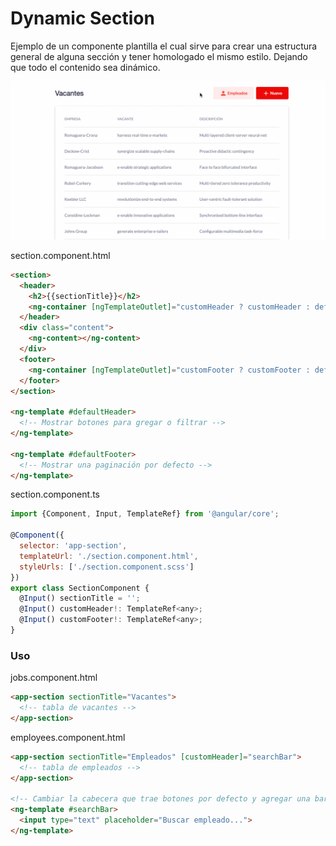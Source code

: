 # Dynamic Section

Ejemplo de un componente plantilla el cual sirve para crear una estructura general de alguna sección y tener homologado el mismo estilo. Dejando que todo el contenido sea dinámico.

<div>
  <img src="../.static/section.gif" alt="Section component">
</div>

section.component.html
```html
<section>
  <header>
    <h2>{{sectionTitle}}</h2>
    <ng-container [ngTemplateOutlet]="customHeader ? customHeader : defaultHeader"></ng-container>
  </header>
  <div class="content">
    <ng-content></ng-content>
  </div>
  <footer>
    <ng-container [ngTemplateOutlet]="customFooter ? customFooter : defaultFooter"></ng-container>
  </footer>
</section>

<ng-template #defaultHeader>
  <!-- Mostrar botones para gregar o filtrar -->
</ng-template>

<ng-template #defaultFooter>
  <!-- Mostrar una paginación por defecto -->
</ng-template>
```

section.component.ts
```js
import {Component, Input, TemplateRef} from '@angular/core';

@Component({
  selector: 'app-section',
  templateUrl: './section.component.html',
  styleUrls: ['./section.component.scss']
})
export class SectionComponent {
  @Input() sectionTitle = '';
  @Input() customHeader!: TemplateRef<any>;
  @Input() customFooter!: TemplateRef<any>;
}
```

### Uso

jobs.component.html
```html
<app-section sectionTitle="Vacantes">
  <!-- tabla de vacantes -->
</app-section>
```

employees.component.html
```html
<app-section sectionTitle="Empleados" [customHeader]="searchBar">
  <!-- tabla de empleados -->
</app-section>

<!-- Cambiar la cabecera que trae botones por defecto y agregar una barra de busqueda -->
<ng-template #searchBar>
  <input type="text" placeholder="Buscar empleado...">
</ng-template>
```